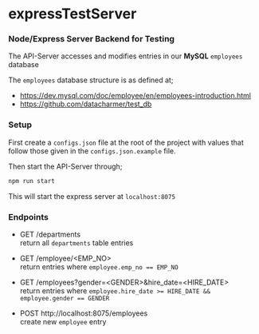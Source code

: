 # expressTestServer
### Node/Express Server Backend for Testing


The API-Server accesses and modifies entries in our __MySQL__ `employees` database

The `employees` database structure is as defined at;
- https://dev.mysql.com/doc/employee/en/employees-introduction.html  
- https://github.com/datacharmer/test_db


### Setup 

First create a `configs.json` file at the root of the project with values that follow 
those given in the `configs.json.example` file.

Then start the API-Server through;
```bash
npm run start
```

This will start the express server at `localhost:8075`


### Endpoints

- GET /departments  
return all `departments` table entries

- GET /employee/\<EMP_NO\>  
return entries where `employee.emp_no == EMP_NO`  

- GET /employees?gender=\<GENDER\>&hire_date=\<HIRE_DATE\>  
return entries where `employee.hire_date >= HIRE_DATE && employee.gender == GENDER` 

- POST http://localhost:8075/employees  
create new `employee` entry